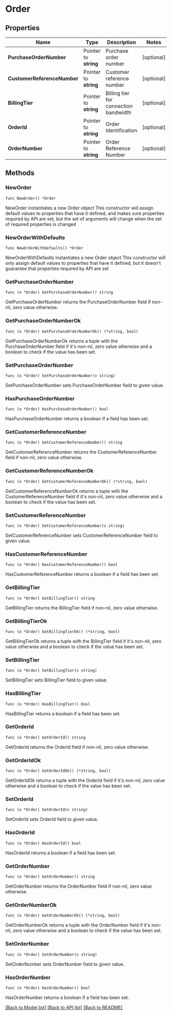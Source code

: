 # Order

## Properties

Name | Type | Description | Notes
------------ | ------------- | ------------- | -------------
**PurchaseOrderNumber** | Pointer to **string** | Purchase order number | [optional] 
**CustomerReferenceNumber** | Pointer to **string** | Customer reference number | [optional] 
**BillingTier** | Pointer to **string** | Billing tier for connection bandwidth | [optional] 
**OrderId** | Pointer to **string** | Order Identification | [optional] 
**OrderNumber** | Pointer to **string** | Order Reference Number | [optional] 

## Methods

### NewOrder

`func NewOrder() *Order`

NewOrder instantiates a new Order object
This constructor will assign default values to properties that have it defined,
and makes sure properties required by API are set, but the set of arguments
will change when the set of required properties is changed

### NewOrderWithDefaults

`func NewOrderWithDefaults() *Order`

NewOrderWithDefaults instantiates a new Order object
This constructor will only assign default values to properties that have it defined,
but it doesn't guarantee that properties required by API are set

### GetPurchaseOrderNumber

`func (o *Order) GetPurchaseOrderNumber() string`

GetPurchaseOrderNumber returns the PurchaseOrderNumber field if non-nil, zero value otherwise.

### GetPurchaseOrderNumberOk

`func (o *Order) GetPurchaseOrderNumberOk() (*string, bool)`

GetPurchaseOrderNumberOk returns a tuple with the PurchaseOrderNumber field if it's non-nil, zero value otherwise
and a boolean to check if the value has been set.

### SetPurchaseOrderNumber

`func (o *Order) SetPurchaseOrderNumber(v string)`

SetPurchaseOrderNumber sets PurchaseOrderNumber field to given value.

### HasPurchaseOrderNumber

`func (o *Order) HasPurchaseOrderNumber() bool`

HasPurchaseOrderNumber returns a boolean if a field has been set.

### GetCustomerReferenceNumber

`func (o *Order) GetCustomerReferenceNumber() string`

GetCustomerReferenceNumber returns the CustomerReferenceNumber field if non-nil, zero value otherwise.

### GetCustomerReferenceNumberOk

`func (o *Order) GetCustomerReferenceNumberOk() (*string, bool)`

GetCustomerReferenceNumberOk returns a tuple with the CustomerReferenceNumber field if it's non-nil, zero value otherwise
and a boolean to check if the value has been set.

### SetCustomerReferenceNumber

`func (o *Order) SetCustomerReferenceNumber(v string)`

SetCustomerReferenceNumber sets CustomerReferenceNumber field to given value.

### HasCustomerReferenceNumber

`func (o *Order) HasCustomerReferenceNumber() bool`

HasCustomerReferenceNumber returns a boolean if a field has been set.

### GetBillingTier

`func (o *Order) GetBillingTier() string`

GetBillingTier returns the BillingTier field if non-nil, zero value otherwise.

### GetBillingTierOk

`func (o *Order) GetBillingTierOk() (*string, bool)`

GetBillingTierOk returns a tuple with the BillingTier field if it's non-nil, zero value otherwise
and a boolean to check if the value has been set.

### SetBillingTier

`func (o *Order) SetBillingTier(v string)`

SetBillingTier sets BillingTier field to given value.

### HasBillingTier

`func (o *Order) HasBillingTier() bool`

HasBillingTier returns a boolean if a field has been set.

### GetOrderId

`func (o *Order) GetOrderId() string`

GetOrderId returns the OrderId field if non-nil, zero value otherwise.

### GetOrderIdOk

`func (o *Order) GetOrderIdOk() (*string, bool)`

GetOrderIdOk returns a tuple with the OrderId field if it's non-nil, zero value otherwise
and a boolean to check if the value has been set.

### SetOrderId

`func (o *Order) SetOrderId(v string)`

SetOrderId sets OrderId field to given value.

### HasOrderId

`func (o *Order) HasOrderId() bool`

HasOrderId returns a boolean if a field has been set.

### GetOrderNumber

`func (o *Order) GetOrderNumber() string`

GetOrderNumber returns the OrderNumber field if non-nil, zero value otherwise.

### GetOrderNumberOk

`func (o *Order) GetOrderNumberOk() (*string, bool)`

GetOrderNumberOk returns a tuple with the OrderNumber field if it's non-nil, zero value otherwise
and a boolean to check if the value has been set.

### SetOrderNumber

`func (o *Order) SetOrderNumber(v string)`

SetOrderNumber sets OrderNumber field to given value.

### HasOrderNumber

`func (o *Order) HasOrderNumber() bool`

HasOrderNumber returns a boolean if a field has been set.


[[Back to Model list]](../README.md#documentation-for-models) [[Back to API list]](../README.md#documentation-for-api-endpoints) [[Back to README]](../README.md)


